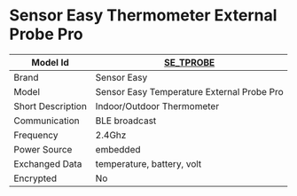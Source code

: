 # Sensor Easy Thermometer External Probe Pro

|Model Id|[SE_TPROBE](https://github.com/theengs/decoder/blob/development/src/devices/SE_TPROBE_json.h)|
|-|-|
|Brand|Sensor Easy|
|Model|Sensor Easy Temperature External Probe Pro|
|Short Description|Indoor/Outdoor Thermometer|
|Communication|BLE broadcast|
|Frequency|2.4Ghz|
|Power Source|embedded|
|Exchanged Data|temperature, battery, volt|
|Encrypted|No|
